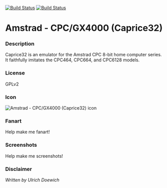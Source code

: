 [![Build Status](https://travis-ci.org/kodi-game/game.libretro.cap32.svg?branch=master)](https://travis-ci.org/kodi-game/game.libretro.cap32)
[![Build Status](https://ci.appveyor.com/api/projects/status/github/kodi-game/game.libretro.cap32?svg=true)](https://ci.appveyor.com/project/kodi-game/game-libretro-cap32)

# Amstrad - CPC/GX4000 (Caprice32)

### Description

Caprice32 is an emulator for the Amstrad CPC 8-bit home computer series. It faithfully imitates the CPC464, CPC664, and CPC6128 models.

### License

GPLv2

### Icon

![Amstrad - CPC/GX4000 (Caprice32) icon](game.libretro.cap32/resources/icon.png)

### Fanart

Help make me fanart!

### Screenshots

Help make me screenshots!

### Disclaimer

*Written by Ulrich Doewich*

